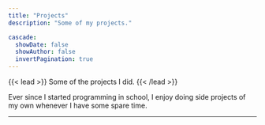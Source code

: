 ```yaml
---
title: "Projects"
description: "Some of my projects."

cascade:
  showDate: false
  showAuthor: false
  invertPagination: true
---
```


{{< lead >}}
Some of the projects I did.
{{< /lead >}}

Ever since I started programming in school, I enjoy doing side projects of my own whenever I have some spare time.

---
